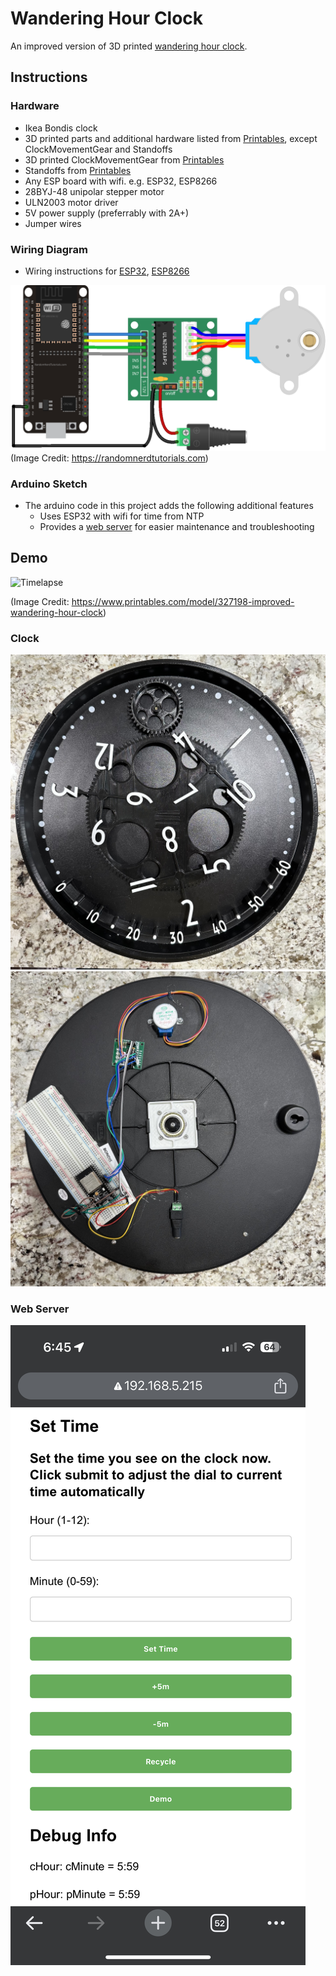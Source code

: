 # Wandering Hour Clock

An improved version of 3D printed [wandering hour clock](https://www.printables.com/model/327198-improved-wandering-hour-clock).

## Instructions

### Hardware
- Ikea Bondis clock
- 3D printed parts and additional hardware listed from [Printables](https://www.printables.com/model/327198-improved-wandering-hour-clock), except ClockMovementGear and Standoffs
- 3D printed ClockMovementGear from [Printables](https://www.printables.com/model/429804-wandering-hour-clock-with-stepper-motor)
- Standoffs from [Printables](https://www.printables.com/model/476980-wandering-hour-clock-w-arduino-wifi-stepper-motor-)
- Any ESP board with wifi. e.g. ESP32, ESP8266
- 28BYJ-48 unipolar stepper motor
- ULN2003 motor driver
- 5V power supply (preferrably with 2A+)
- Jumper wires

### Wiring Diagram
- Wiring instructions for [ESP32](https://randomnerdtutorials.com/esp32-stepper-motor-28byj-48-uln2003/), [ESP8266](https://randomnerdtutorials.com/esp8266-nodemcu-stepper-motor-28byj-48-uln2003/)

![Wiring Diagram](images/ESP32-Stepper-Motor-Schematic-Diagram-Wiring_bb.webp)
(Image Credit: https://randomnerdtutorials.com)

### Arduino Sketch
- The arduino code in this project adds the following additional features
  - Uses ESP32 with wifi for time from NTP
  - Provides a [web server](#web-server) for easier maintenance and troubleshooting

## Demo
![Timelapse](images/front_slower_small.gif)

(Image Credit: https://www.printables.com/model/327198-improved-wandering-hour-clock)
### Clock
![Front](images/clock_front.jpg)
![Back](images/clock_back.jpg)

### Web Server
![Web Server](images/web_server.jpeg)
